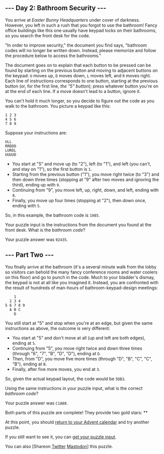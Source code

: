 \--- Day 2: Bathroom Security ---
----------

You arrive at *Easter Bunny Headquarters* under cover of darkness. However, you left in such a rush that you forgot to use the bathroom! Fancy office buildings like this one usually have keypad locks on their bathrooms, so you search the front desk for the code.

"In order to improve security," the document you find says, "bathroom codes will no longer be written down. Instead, please memorize and follow the procedure below to access the bathrooms."

The document goes on to explain that each button to be pressed can be found by starting on the previous button and moving to adjacent buttons on the keypad: `U` moves up, `D` moves down, `L` moves left, and `R` moves right. Each line of instructions corresponds to one button, starting at the previous button (or, for the first line, *the "5" button*); press whatever button you're on at the end of each line. If a move doesn't lead to a button, ignore it.

You can't hold it much longer, so you decide to figure out the code as you walk to the bathroom. You picture a keypad like this:

```
1 2 3
4 5 6
7 8 9

```

Suppose your instructions are:

```
ULL
RRDDD
LURDL
UUUUD

```

* You start at "5" and move up (to "2"), left (to "1"), and left (you can't, and stay on "1"), so the first button is `1`.
* Starting from the previous button ("1"), you move right twice (to "3") and then down three times (stopping at "9" after two moves and ignoring the third), ending up with `9`.
* Continuing from "9", you move left, up, right, down, and left, ending with `8`.
* Finally, you move up four times (stopping at "2"), then down once, ending with `5`.

So, in this example, the bathroom code is `1985`.

Your puzzle input is the instructions from the document you found at the front desk. What is the *bathroom code*?

Your puzzle answer was `92435`.

\--- Part Two ---
----------

You finally arrive at the bathroom (it's a several minute walk from the lobby so visitors can behold the many fancy conference rooms and water coolers on this floor) and go to punch in the code. Much to your bladder's dismay, the keypad is not at all like you imagined it. Instead, you are confronted with the result of hundreds of man-hours of bathroom-keypad-design meetings:

```
    1
  2 3 4
5 6 7 8 9
  A B C
    D

```

You still start at "5" and stop when you're at an edge, but given the same instructions as above, the outcome is very different:

* You start at "5" and don't move at all (up and left are both edges), ending at `5`.
* Continuing from "5", you move right twice and down three times (through "6", "7", "B", "D", "D"), ending at `D`.
* Then, from "D", you move five more times (through "D", "B", "C", "C", "B"), ending at `B`.
* Finally, after five more moves, you end at `3`.

So, given the actual keypad layout, the code would be `5DB3`.

Using the same instructions in your puzzle input, what is the correct *bathroom code*?

Your puzzle answer was `C1A88`.

Both parts of this puzzle are complete! They provide two gold stars: \*\*

At this point, you should [return to your Advent calendar](/2016) and try another puzzle.

If you still want to see it, you can [get your puzzle input](2/input).

You can also [Shareon [Twitter](https://twitter.com/intent/tweet?text=I%27ve+completed+%22Bathroom+Security%22+%2D+Day+2+%2D+Advent+of+Code+2016&url=https%3A%2F%2Fadventofcode%2Ecom%2F2016%2Fday%2F2&related=ericwastl&hashtags=AdventOfCode) [Mastodon](javascript:void(0);)] this puzzle.